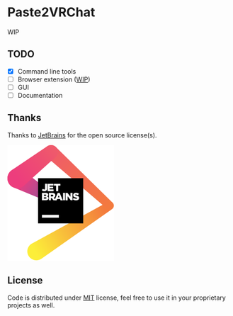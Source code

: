 # Paste2VRChat

WIP

## TODO

- [x] Command line tools
- [ ] Browser extension ([WIP](https://github.com/project-vrcat/paste2vrchat-addons))
- [ ] GUI
- [ ] Documentation

## Thanks

Thanks to [JetBrains](https://jb.gg/OpenSource) for the open source license(s).

[![JetBrains Logo](https://raw.githubusercontent.com/project-vrcat/VRChatConfigurationEditor/main/images/jetbrains.svg)](https://jb.gg/OpenSource)

## License

Code is distributed under [MIT](./LICENSE) license, feel free to use it in your proprietary projects as well.
